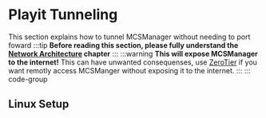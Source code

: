 # Playit Tunneling
This section explains how to tunnel MCSManager without needing to port foward
:::tip
**Before reading this section, please fully understand the [Network Architecture](/ops/mcsm_network) chapter**
:::
:::warning
**This will expose MCSManager to the internet!** This can have unwanted consequenses, use [ZeroTier](./zerotier) if you want remotly access MCSManger without exposing it to the internet.
:::
::: code-group

## Linux Setup
